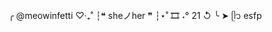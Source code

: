 ╭ @meowinfetti ♡‧₊˚
┆❝ sheノher ❞
┆⋆˚ 🎞️ ˖° 21 ↺
╰ ➤ ᥫ᭡ esfp

<!---
meowinfetti/meowinfetti is a ✨ special ✨ repository because its `README.md` (this file) appears on your GitHub profile.
You can click the Preview link to take a look at your changes.
--->
